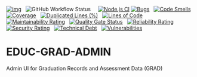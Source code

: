[![img](https://img.shields.io/badge/Lifecycle-Experimental-339999)](https://github.com/bcgov/repomountie/blob/master/doc/lifecycle-badges.md) &nbsp;
![GitHub Workflow Status](https://img.shields.io/github/workflow/status/bcgov/EDUC-GRAD-ADMIN/Build) &nbsp; &nbsp;
[![Node.js CI](https://github.com/bcgov/EDUC-GRAD-ADMIN/actions/workflows/CI.yml/badge.svg)](https://github.com/bcgov/EDUC-GRAD-ADMIN/actions/workflows/CI.yml)
[![Bugs](https://sonarcloud.io/api/project_badges/measure?project=bcgov_EDUC-GRAD-ADMIN&metric=bugs)](https://sonarcloud.io/summary/new_code?id=bcgov_EDUC-GRAD-ADMIN) &nbsp;
[![Code Smells](https://sonarcloud.io/api/project_badges/measure?project=bcgov_EDUC-GRAD-ADMIN&metric=code_smells)](https://sonarcloud.io/summary/new_code?id=bcgov_EDUC-GRAD-ADMIN) &nbsp;
[![Coverage](https://sonarcloud.io/api/project_badges/measure?project=bcgov_EDUC-GRAD-ADMIN&metric=coverage)](https://sonarcloud.io/summary/new_code?id=bcgov_EDUC-GRAD-ADMIN) &nbsp;
[![Duplicated Lines (%)](https://sonarcloud.io/api/project_badges/measure?project=bcgov_EDUC-GRAD-ADMIN&metric=duplicated_lines_density)](https://sonarcloud.io/summary/new_code?id=bcgov_EDUC-GRAD-ADMIN) &nbsp;
[![Lines of Code](https://sonarcloud.io/api/project_badges/measure?project=bcgov_EDUC-GRAD-ADMIN&metric=ncloc)](https://sonarcloud.io/summary/new_code?id=bcgov_EDUC-GRAD-ADMIN) &nbsp;
[![Maintainability Rating](https://sonarcloud.io/api/project_badges/measure?project=bcgov_EDUC-GRAD-ADMIN&metric=sqale_rating)](https://sonarcloud.io/summary/new_code?id=bcgov_EDUC-GRAD-ADMIN) &nbsp;
[![Quality Gate Status](https://sonarcloud.io/api/project_badges/measure?project=bcgov_EDUC-GRAD-ADMIN&metric=alert_status)](https://sonarcloud.io/summary/new_code?id=bcgov_EDUC-GRAD-ADMIN) &nbsp;
[![Reliability Rating](https://sonarcloud.io/api/project_badges/measure?project=bcgov_EDUC-GRAD-ADMIN&metric=reliability_rating)](https://sonarcloud.io/summary/new_code?id=bcgov_EDUC-GRAD-ADMIN) &nbsp;
[![Security Rating](https://sonarcloud.io/api/project_badges/measure?project=bcgov_EDUC-GRAD-ADMIN&metric=security_rating)](https://sonarcloud.io/summary/new_code?id=bcgov_EDUC-GRAD-ADMIN) &nbsp;
[![Technical Debt](https://sonarcloud.io/api/project_badges/measure?project=bcgov_EDUC-GRAD-ADMIN&metric=sqale_index)](https://sonarcloud.io/summary/new_code?id=bcgov_EDUC-GRAD-ADMIN) &nbsp;
[![Vulnerabilities](https://sonarcloud.io/api/project_badges/measure?project=bcgov_EDUC-GRAD-ADMIN&metric=vulnerabilities)](https://sonarcloud.io/summary/new_code?id=bcgov_EDUC-GRAD-ADMIN) &nbsp;

# EDUC-GRAD-ADMIN
Admin UI for Graduation Records and Assessment Data (GRAD)
